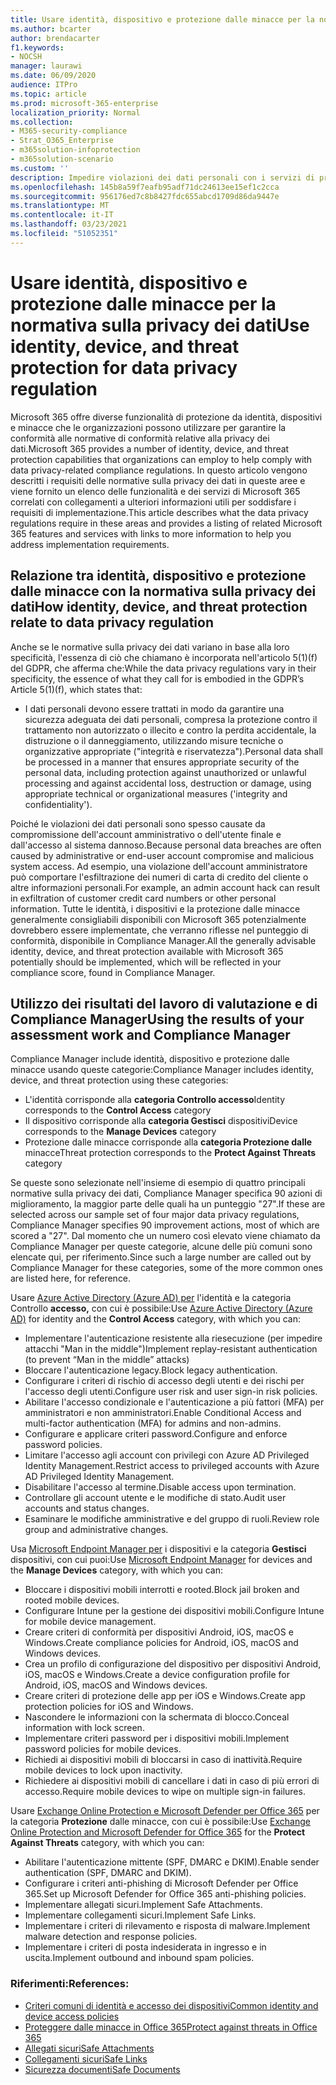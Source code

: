 ```yaml
---
title: Usare identità, dispositivo e protezione dalle minacce per la normativa sulla privacy dei dati
ms.author: bcarter
author: brendacarter
f1.keywords:
- NOCSH
manager: laurawi
ms.date: 06/09/2020
audience: ITPro
ms.topic: article
ms.prod: microsoft-365-enterprise
localization_priority: Normal
ms.collection:
- M365-security-compliance
- Strat_O365_Enterprise
- m365solution-infoprotection
- m365solution-scenario
ms.custom: ''
description: Impedire violazioni dei dati personali con i servizi di protezione dalle minacce, dei dispositivi e dell'identità di Microsoft 365.
ms.openlocfilehash: 145b8a59f7eafb95adf71dc24613ee15ef1c2cca
ms.sourcegitcommit: 956176ed7c8b8427fdc655abcd1709d86da9447e
ms.translationtype: MT
ms.contentlocale: it-IT
ms.lasthandoff: 03/23/2021
ms.locfileid: "51052351"
---
```

# <a name="use-identity-device-and-threat-protection-for-data-privacy-regulation"></a><span data-ttu-id="5b36c-103">Usare identità, dispositivo e protezione dalle minacce per la normativa sulla privacy dei dati</span><span class="sxs-lookup"><span data-stu-id="5b36c-103">Use identity, device, and threat protection for data privacy regulation</span></span>

<span data-ttu-id="5b36c-104">Microsoft 365 offre diverse funzionalità di protezione da identità, dispositivi e minacce che le organizzazioni possono utilizzare per garantire la conformità alle normative di conformità relative alla privacy dei dati.</span><span class="sxs-lookup"><span data-stu-id="5b36c-104">Microsoft 365 provides a number of identity, device, and threat protection capabilities that organizations can employ to help comply with data privacy-related compliance regulations.</span></span> <span data-ttu-id="5b36c-105">In questo articolo vengono descritti i requisiti delle normative sulla privacy dei dati in queste aree e viene fornito un elenco delle funzionalità e dei servizi di Microsoft 365 correlati con collegamenti a ulteriori informazioni utili per soddisfare i requisiti di implementazione.</span><span class="sxs-lookup"><span data-stu-id="5b36c-105">This article describes what the data privacy regulations require in these areas and provides a listing of related Microsoft 365 features and services with links to more information to help you address implementation requirements.</span></span>

## <a name="how-identity-device-and-threat-protection-relate-to-data-privacy-regulation"></a><span data-ttu-id="5b36c-106">Relazione tra identità, dispositivo e protezione dalle minacce con la normativa sulla privacy dei dati</span><span class="sxs-lookup"><span data-stu-id="5b36c-106">How identity, device, and threat protection relate to data privacy regulation</span></span>

<span data-ttu-id="5b36c-107">Anche se le normative sulla privacy dei dati variano in base alla loro specificità, l'essenza di ciò che chiamano è incorporata nell'articolo 5(1)(f) del GDPR, che afferma che:</span><span class="sxs-lookup"><span data-stu-id="5b36c-107">While the data privacy regulations vary in their specificity, the essence of what they call for is embodied in the GDPR’s Article 5(1)(f), which states that:</span></span>

- <span data-ttu-id="5b36c-108">I dati personali devono essere trattati in modo da garantire una sicurezza adeguata dei dati personali, compresa la protezione contro il trattamento non autorizzato o illecito e contro la perdita accidentale, la distruzione o il danneggiamento, utilizzando misure tecniche o organizzative appropriate ("integrità e riservatezza").</span><span class="sxs-lookup"><span data-stu-id="5b36c-108">Personal data shall be processed in a manner that ensures appropriate security of the personal data, including protection against unauthorized or unlawful processing and against accidental loss, destruction or damage, using appropriate technical or organizational measures ('integrity and confidentiality').</span></span>

<span data-ttu-id="5b36c-109">Poiché le violazioni dei dati personali sono spesso causate da compromissione dell'account amministrativo o dell'utente finale e dall'accesso al sistema dannoso.</span><span class="sxs-lookup"><span data-stu-id="5b36c-109">Because personal data breaches are often caused by administrative or end-user account compromise and malicious system access.</span></span> <span data-ttu-id="5b36c-110">Ad esempio, una violazione dell'account amministratore può comportare l'esfiltrazione dei numeri di carta di credito del cliente o altre informazioni personali.</span><span class="sxs-lookup"><span data-stu-id="5b36c-110">For example, an admin account hack can result in exfiltration of customer credit card numbers or other personal information.</span></span> <span data-ttu-id="5b36c-111">Tutte le identità, i dispositivi e la protezione dalle minacce generalmente consigliabili disponibili con Microsoft 365 potenzialmente dovrebbero essere implementate, che verranno riflesse nel punteggio di conformità, disponibile in Compliance Manager.</span><span class="sxs-lookup"><span data-stu-id="5b36c-111">All the generally advisable identity, device, and threat protection available with Microsoft 365 potentially should be implemented, which will be reflected in your compliance score, found in Compliance Manager.</span></span>

## <a name="using-the-results-of-your-assessment-work-and-compliance-manager"></a><span data-ttu-id="5b36c-112">Utilizzo dei risultati del lavoro di valutazione e di Compliance Manager</span><span class="sxs-lookup"><span data-stu-id="5b36c-112">Using the results of your assessment work and Compliance Manager</span></span>

<span data-ttu-id="5b36c-113">Compliance Manager include identità, dispositivo e protezione dalle minacce usando queste categorie:</span><span class="sxs-lookup"><span data-stu-id="5b36c-113">Compliance Manager includes identity, device, and threat protection using these categories:</span></span>

- <span data-ttu-id="5b36c-114">L'identità corrisponde alla **categoria Controllo accesso**</span><span class="sxs-lookup"><span data-stu-id="5b36c-114">Identity corresponds to the **Control Access** category</span></span>
- <span data-ttu-id="5b36c-115">Il dispositivo corrisponde alla **categoria Gestisci** dispositivi</span><span class="sxs-lookup"><span data-stu-id="5b36c-115">Device corresponds to the **Manage Devices** category</span></span>
- <span data-ttu-id="5b36c-116">Protezione dalle minacce corrisponde alla **categoria Protezione dalle** minacce</span><span class="sxs-lookup"><span data-stu-id="5b36c-116">Threat protection corresponds to the **Protect Against Threats** category</span></span>
 
<span data-ttu-id="5b36c-117">Se queste sono selezionate nell'insieme di esempio di quattro principali normative sulla privacy dei dati, Compliance Manager specifica 90 azioni di miglioramento, la maggior parte delle quali ha un punteggio "27".</span><span class="sxs-lookup"><span data-stu-id="5b36c-117">If these are selected across our sample set of four major data privacy regulations, Compliance Manager specifies 90 improvement actions, most of which are scored a "27".</span></span> <span data-ttu-id="5b36c-118">Dal momento che un numero così elevato viene chiamato da Compliance Manager per queste categorie, alcune delle più comuni sono elencate qui, per riferimento.</span><span class="sxs-lookup"><span data-stu-id="5b36c-118">Since such a large number are called out by Compliance Manager for these categories, some of the more common ones are listed here, for reference.</span></span>

<span data-ttu-id="5b36c-119">Usare [Azure Active Directory (Azure AD) per](https://azure.microsoft.com/services/active-directory/) l'identità e la categoria Controllo **accesso,** con cui è possibile:</span><span class="sxs-lookup"><span data-stu-id="5b36c-119">Use [Azure Active Directory (Azure AD)](https://azure.microsoft.com/services/active-directory/) for identity and the **Control Access** category, with which you can:</span></span>

- <span data-ttu-id="5b36c-120">Implementare l'autenticazione resistente alla riesecuzione (per impedire attacchi "Man in the middle")</span><span class="sxs-lookup"><span data-stu-id="5b36c-120">Implement replay-resistant authentication (to prevent “Man in the middle” attacks)</span></span>
- <span data-ttu-id="5b36c-121">Bloccare l'autenticazione legacy.</span><span class="sxs-lookup"><span data-stu-id="5b36c-121">Block legacy authentication.</span></span>
- <span data-ttu-id="5b36c-122">Configurare i criteri di rischio di accesso degli utenti e dei rischi per l'accesso degli utenti.</span><span class="sxs-lookup"><span data-stu-id="5b36c-122">Configure user risk and user sign-in risk policies.</span></span>
- <span data-ttu-id="5b36c-123">Abilitare l'accesso condizionale e l'autenticazione a più fattori (MFA) per amministratori e non amministratori.</span><span class="sxs-lookup"><span data-stu-id="5b36c-123">Enable Conditional Access and multi-factor authentication (MFA) for admins and non-admins.</span></span>
- <span data-ttu-id="5b36c-124">Configurare e applicare criteri password.</span><span class="sxs-lookup"><span data-stu-id="5b36c-124">Configure and enforce password policies.</span></span>
- <span data-ttu-id="5b36c-125">Limitare l'accesso agli account con privilegi con Azure AD Privileged Identity Management.</span><span class="sxs-lookup"><span data-stu-id="5b36c-125">Restrict access to privileged accounts with Azure AD Privileged Identity Management.</span></span>
- <span data-ttu-id="5b36c-126">Disabilitare l'accesso al termine.</span><span class="sxs-lookup"><span data-stu-id="5b36c-126">Disable access upon termination.</span></span>
- <span data-ttu-id="5b36c-127">Controllare gli account utente e le modifiche di stato.</span><span class="sxs-lookup"><span data-stu-id="5b36c-127">Audit user accounts and status changes.</span></span>
- <span data-ttu-id="5b36c-128">Esaminare le modifiche amministrative e del gruppo di ruoli.</span><span class="sxs-lookup"><span data-stu-id="5b36c-128">Review role group and administrative changes.</span></span>

<span data-ttu-id="5b36c-129">Usa [Microsoft Endpoint Manager per](https://www.microsoft.com/microsoft-365/microsoft-endpoint-manager) i dispositivi e la categoria **Gestisci** dispositivi, con cui puoi:</span><span class="sxs-lookup"><span data-stu-id="5b36c-129">Use [Microsoft Endpoint Manager](https://www.microsoft.com/microsoft-365/microsoft-endpoint-manager) for devices and the **Manage Devices** category, with which you can:</span></span>

- <span data-ttu-id="5b36c-130">Bloccare i dispositivi mobili interrotti e rooted.</span><span class="sxs-lookup"><span data-stu-id="5b36c-130">Block jail broken and rooted mobile devices.</span></span>
- <span data-ttu-id="5b36c-131">Configurare Intune per la gestione dei dispositivi mobili.</span><span class="sxs-lookup"><span data-stu-id="5b36c-131">Configure Intune for mobile device management.</span></span>
- <span data-ttu-id="5b36c-132">Creare criteri di conformità per dispositivi Android, iOS, macOS e Windows.</span><span class="sxs-lookup"><span data-stu-id="5b36c-132">Create compliance policies for Android, iOS, macOS and Windows devices.</span></span>
- <span data-ttu-id="5b36c-133">Crea un profilo di configurazione del dispositivo per dispositivi Android, iOS, macOS e Windows.</span><span class="sxs-lookup"><span data-stu-id="5b36c-133">Create a device configuration profile for Android, iOS, macOS and Windows devices.</span></span>
- <span data-ttu-id="5b36c-134">Creare criteri di protezione delle app per iOS e Windows.</span><span class="sxs-lookup"><span data-stu-id="5b36c-134">Create app protection policies for iOS and Windows.</span></span>
- <span data-ttu-id="5b36c-135">Nascondere le informazioni con la schermata di blocco.</span><span class="sxs-lookup"><span data-stu-id="5b36c-135">Conceal information with lock screen.</span></span>
- <span data-ttu-id="5b36c-136">Implementare criteri password per i dispositivi mobili.</span><span class="sxs-lookup"><span data-stu-id="5b36c-136">Implement password policies for mobile devices.</span></span>
- <span data-ttu-id="5b36c-137">Richiedi ai dispositivi mobili di bloccarsi in caso di inattività.</span><span class="sxs-lookup"><span data-stu-id="5b36c-137">Require mobile devices to lock upon inactivity.</span></span>
- <span data-ttu-id="5b36c-138">Richiedere ai dispositivi mobili di cancellare i dati in caso di più errori di accesso.</span><span class="sxs-lookup"><span data-stu-id="5b36c-138">Require mobile devices to wipe on multiple sign-in failures.</span></span>

<span data-ttu-id="5b36c-139">Usare [Exchange Online Protection e Microsoft Defender per Office 365](../security/defender-365-security/defender-for-office-365.md) per la categoria **Protezione** dalle minacce, con cui è possibile:</span><span class="sxs-lookup"><span data-stu-id="5b36c-139">Use [Exchange Online Protection and Microsoft Defender for Office 365](../security/defender-365-security/defender-for-office-365.md) for the **Protect Against Threats** category, with which you can:</span></span>

- <span data-ttu-id="5b36c-140">Abilitare l'autenticazione mittente (SPF, DMARC e DKIM).</span><span class="sxs-lookup"><span data-stu-id="5b36c-140">Enable sender authentication (SPF, DMARC and DKIM).</span></span>
- <span data-ttu-id="5b36c-141">Configurare i criteri anti-phishing di Microsoft Defender per Office 365.</span><span class="sxs-lookup"><span data-stu-id="5b36c-141">Set up Microsoft Defender for Office 365 anti-phishing policies.</span></span>
- <span data-ttu-id="5b36c-142">Implementare allegati sicuri.</span><span class="sxs-lookup"><span data-stu-id="5b36c-142">Implement Safe Attachments.</span></span>
- <span data-ttu-id="5b36c-143">Implementare collegamenti sicuri.</span><span class="sxs-lookup"><span data-stu-id="5b36c-143">Implement Safe Links.</span></span>
- <span data-ttu-id="5b36c-144">Implementare i criteri di rilevamento e risposta di malware.</span><span class="sxs-lookup"><span data-stu-id="5b36c-144">Implement malware detection and response policies.</span></span>
- <span data-ttu-id="5b36c-145">Implementare i criteri di posta indesiderata in ingresso e in uscita.</span><span class="sxs-lookup"><span data-stu-id="5b36c-145">Implement outbound and inbound spam policies.</span></span>

### <a name="references"></a><span data-ttu-id="5b36c-146">Riferimenti:</span><span class="sxs-lookup"><span data-stu-id="5b36c-146">References:</span></span>

- [<span data-ttu-id="5b36c-147">Criteri comuni di identità e accesso dei dispositivi</span><span class="sxs-lookup"><span data-stu-id="5b36c-147">Common identity and device access policies</span></span>](../security/defender-365-security/identity-access-policies.md)
- [<span data-ttu-id="5b36c-148">Proteggere dalle minacce in Office 365</span><span class="sxs-lookup"><span data-stu-id="5b36c-148">Protect against threats in Office 365</span></span>](https://support.office.com/article/protect-against-threats-in-office-365-b10023f6-f30f-45d3-b3ad-b71aa4aa0d58)
- [<span data-ttu-id="5b36c-149">Allegati sicuri</span><span class="sxs-lookup"><span data-stu-id="5b36c-149">Safe Attachments</span></span>](../security/defender-365-security/safe-attachments.md)
- [<span data-ttu-id="5b36c-150">Collegamenti sicuri</span><span class="sxs-lookup"><span data-stu-id="5b36c-150">Safe Links</span></span>](../security/defender-365-security/safe-links.md)
- [<span data-ttu-id="5b36c-151">Sicurezza documenti</span><span class="sxs-lookup"><span data-stu-id="5b36c-151">Safe Documents</span></span>](../security/defender-365-security/safe-docs.md)
